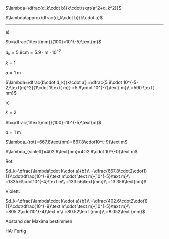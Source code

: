 $\lambda=\dfrac{d_k\cdot b}{k\cdot\sqrt{a^2+d_k^2}}$

$\lambda\approx\dfrac{d_k\cdot b}{k\cdot a}$

---

a)

$b=\dfrac{1\text{mm}}{100}=10^{-5}\text{m}$

$d_k=5.9\text{cm}=5.9\cdot\text{m}\cdot 10^{-2}$

$k=1$

$a=1\text{ m}$

$\lambda=\dfrac{b\cdot d_k}{k\cdot a}
=\dfrac{5.9\cdot 10^{-5-2}\text{m}^2}{1\cdot 1\text{ m}}
=5.9\cdot 10^{-7}\text{ m}\\
=590 \text{ nm}$

b)

$k=2$

$b=\dfrac{1\text{mm}}{100}=10^{-5}\text{m}$

$a=1\text{ m}$

$\lambda_{rot}=667.8\text{nm}=667.8\cdot10^{-9}\text m$

$\lambda_{violett}=402.6\text{nm}=402.6\cdot 10^{-0}\text m$

Rot:

$d_k=\dfrac{\lambda\cdot k\cdot a}{b}\\
=\dfrac{667.8\cdot2\cdot1}{1}\cdot\dfrac{10^{-9}\text m\cdot \text m}{10^{-5}\text m}\\
=1335.6\cdot10^{-4}\text m\\
=133.56\text{mm}\\
=13.356\text{cm}$

Violett:

$d_k=\dfrac{\lambda\cdot k\cdot a}{b}\\
=\dfrac{402.6\cdot2\cdot1}{1}\cdot\dfrac{10^{-9}\text m\cdot \text m}{10^{-5}\text m}\\
=805.2\cdot10^{-4}\text m\\
=80.52\text {mm}\\
=8.052\text {mm}$

Abstand der Maxima bestimmen

HA: Fertig